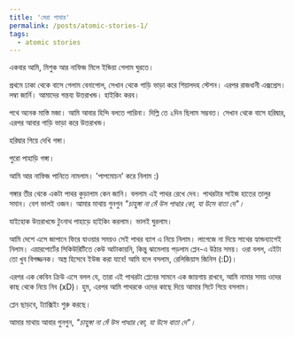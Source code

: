 ```yaml
---
title: 'মেরা পাত্থার'
permalink: /posts/atomic-stories-1/
tags:
  - atomic stories
---
```

একবার আমি, মিশুক আর নাফিজ মিলে ইন্ডিয়া গেলাম ঘুরতে। 

প্রথমে ঢাকা থেকে বাসে গেলাম বেনাপোল, সেখান থেকে গাড়ি ভাড়া করে শিয়ালদহ স্টেশন। এরপর রাজধানী এক্সপ্রেস। লম্বা জার্নি।
আমাদের গন্তব্য উত্তরাখন্ড। হাইকিং করব।

পথে অনেক মাস্তি মজা।
আমি আবার হিন্দি বলতে পারিনা। দিল্লি তে ২দিন ছিলাম সম্ভবত। সেখান থেকে বাসে হরিদ্বার, এরপর আবার গাড়ি ভাড়া করে উত্তরাখন্ড। 

হরিদ্বার গিয়ে দেখি গঙ্গা। 

পুরো পাহাড়ি গঙ্গা। 

আমি আর নাফিজ পানিতে নামলাম। 'পাপমোচন' করে নিলাম :)

গঙ্গার তীর থেকে একটা পাথর কুড়ালাম কেন জানি। বললাম এই পাথর রেখে দেব। 
পাথরটার সাইজ হাতের তালুর সমান। বেশ ভালই ওজন। আমার মাথায় গুনগুন *"চাহুঙ্গা না মেঁ উস পাত্থার কো, যা উসে বাতা দে"।*

যাইহোক উত্তরাখন্ডে টুংনাথ পাহাড়ে হাইকিং করলাম। ভালই ঘুরলাম। 

আমি দেশে এসে জাপানে ফিরে যাওয়ার সময়ও সেই পাথর ব্যাগ এ নিয়ে নিলাম। লাগেজে না দিয়ে সাথের হ্যান্ডব্যাগেই নিলাম।
এয়ারপোর্টের সিকিউরিটিতে কেউ আটাকায়নি, কিন্তু ঝামেলায় পড়লাম প্লেন-এ উঠার সময়। ওরা বলল, এইটা তো খুব বিপজ্জনক। অস্ত্র হিসেবে ইউজ করা যাবে! 
আমি বলে বসলাম, রেলিজিয়াস জিনিস (:D)। 

এরপর এক কেবিন ক্রিউ এসে বলল যে, তারা এই পাথরটা প্লেনের সামনে এক জায়গায় রাখবে, আমি নামার সময় ওদের কাছ থেকে নিয়ে নিব (xD)।
হুম, এরপর আমি পাথরকে ওদের কাছে দিয়ে আমার সিটে গিয়ে বসলাম।

প্লেন ছাড়বে, ট্যাক্সিইং শুরু করছে।

আমার মাথায় আবার গুনগুন, *"চাহুঙ্গা না মেঁ উস পাত্থার কো, যা উসে বাতা দে"।*
